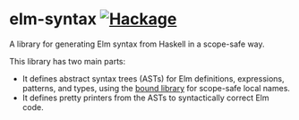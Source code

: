 # elm-syntax [![Hackage](https://img.shields.io/hackage/v/elm-syntax.svg)](https://hackage.haskell.org/package/elm-syntax)

A library for generating Elm syntax from Haskell in a scope-safe way.

This library has two main parts:

* It defines abstract syntax trees (ASTs) for Elm definitions, expressions, patterns,
and types, using the [bound library](http://hackage.haskell.org/package/bound)
for scope-safe local names.
* It defines pretty printers from the ASTs to syntactically correct Elm code.
